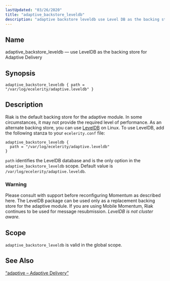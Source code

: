```yaml
---
lastUpdated: "03/26/2020"
title: "adaptive_backstore_leveldb"
description: "adaptive backstore leveldb use Level DB as the backing store for Adaptive Delivery adaptive backstore leveldb path var log ecelerity adaptive leveldb Riak is the default backing store for the adaptive module In some circumstances it may not provide the required level of performance As an alternate backing store you..."
---
```


<a name="conf.ref.adaptive_backstore_leveldb"></a> 
## Name

adaptive_backstore_leveldb — use LevelDB as the backing store for Adaptive Delivery

## Synopsis

`adaptive_backstore_leveldb { path = "/var/log/ecelerity/adaptive.leveldb" }`

<a name="idp13611040"></a> 
## Description

Riak is the default backing store for the adaptive module. In some circumstances, it may not provide the required level of performance. As an alternate backing store, you can use [LevelDB](http://en.wikipedia.org/wiki/LevelDB) on Linux. To use LevelDB, add the following stanza to your `ecelerity.conf` file:

```
adaptive_backstore_leveldb {
  path = "/var/log/ecelerity/adaptive.leveldb"
}
```

`path` identifies the LevelDB database and is the only option in the `adaptive_backstore_leveldb` scope. Default value is `/var/log/ecelerity/adaptive.leveldb`.

### Warning

Please consult with support before reconfiguring Momentum as described here. The LevelDB package can be used only as a replacement backing store for the adaptive module. If you are using Mobile Momentum, Riak continues to be used for message resubmission. *LevelDB is not cluster aware.* 

<a name="idp13617248"></a> 
## Scope

`adaptive_backstore_leveldb` is valid in the global scope.

<a name="idp13619424"></a> 
## See Also

[“adaptive – Adaptive Delivery”](/momentum/4/modules/4-adaptive)
